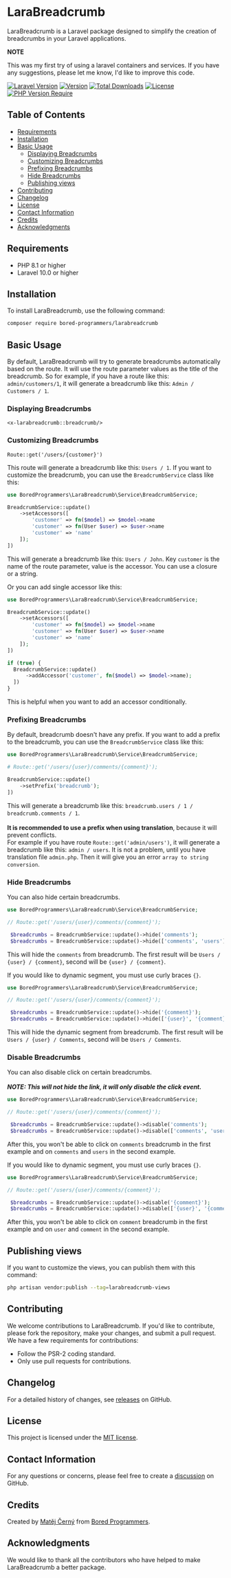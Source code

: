 # LaraBreadcrumb

LaraBreadcrumb is a Laravel package designed to simplify the creation of breadcrumbs in your Laravel applications.

__NOTE__

This was my first try of using a laravel containers and services. If you have any suggestions, please let me know,
I'd like to improve this code.

[![Laravel Version](https://img.shields.io/static/v1?label=laravel&message=%E2%89%A510.0&color=0078BE&logo=laravel)](https://laravel.com)
[![Version](http://poser.pugx.org/bored-programmers/larabreadcrumb/version)](https://packagist.org/packages/bored-programmers/larabreadcrumb)
[![Total Downloads](http://poser.pugx.org/bored-programmers/larabreadcrumb/downloads)](https://packagist.org/packages/bored-programmers/larabreadcrumb)
[![License](http://poser.pugx.org/bored-programmers/larabreadcrumb/license)](https://packagist.org/packages/bored-programmers/larabreadcrumb)
[![PHP Version Require](http://poser.pugx.org/bored-programmers/larabreadcrumb/require/php)](https://packagist.org/packages/bored-programmers/larabreadcrumb)

## Table of Contents

- [Requirements](#requirements)
- [Installation](#installation)
- [Basic Usage](#basic-usage)
    - [Displaying Breadcrumbs](#displaying-breadcrumbs)
    - [Customizing Breadcrumbs](#customizing-breadcrumbs)
    - [Prefixing Breadcrumbs](#prefixing-breadcrumbs)
    - [Hide Breadcrumbs](#hide-breadcrumbs)
    - [Publishing views](#publishing-views)
- [Contributing](#contributing)
- [Changelog](#changelog)
- [License](#license)
- [Contact Information](#contact-information)
- [Credits](#credits)
- [Acknowledgments](#acknowledgments)

## Requirements

- PHP 8.1 or higher
- Laravel 10.0 or higher

## Installation

To install LaraBreadcrumb, use the following command:

```bash
composer require bored-programmers/larabreadcrumb
```

## Basic Usage

By default, LaraBreadcrumb will try to generate breadcrumbs automatically based on the route.
It will use the route parameter values as the title of the breadcrumb.
So for example, if you have a route like this: `admin/customers/1`, it will generate a breadcrumb like this:
`Admin / Customers / 1`.

### Displaying Breadcrumbs

```blade
<x-larabreadcrumb::breadcrumb/>
```

### Customizing Breadcrumbs

`Route::get('/users/{customer}')`

This route will generate a breadcrumb like this: `Users / 1`.
If you want to customize the breadcrumb, you can use the `BreadcrumbService` class like this:

```php
use BoredProgrammers\LaraBreadcrumb\Service\BreadcrumbService;

BreadcrumbService::update()
    ->setAccessors([
        'customer' => fn($model) => $model->name
        'customer' => fn(User $user) => $user->name
        'customer' => 'name'
    ]);
])
```

This will generate a breadcrumb like this: `Users / John`. Key `customer` is the name of the route parameter, value is
the accessor. You can use a closure or a string.

Or you can add single accessor like this:

```php
use BoredProgrammers\LaraBreadcrumb\Service\BreadcrumbService;

BreadcrumbService::update()
    ->setAccessors([
        'customer' => fn($model) => $model->name
        'customer' => fn(User $user) => $user->name
        'customer' => 'name'
    ]);
])

if (true) {
  BreadcrumbService::update()
      ->addAccessor('customer', fn($model) => $model->name);
  ])
}
```

This is helpful when you want to add an accessor conditionally.

### Prefixing Breadcrumbs

By default, breadcrumb doesn't have any prefix. If you want to add a prefix to the breadcrumb, you can use the
`BreadcrumbService` class like this:

```php
use BoredProgrammers\LaraBreadcrumb\Service\BreadcrumbService;

# Route::get('/users/{user}/comments/{comment}');

BreadcrumbService::update()
    ->setPrefix('breadcrumb');
])
```

This will generate a breadcrumb like this: `breadcrumb.users / 1 / breadcrumb.comments / 1`. <br><br>
**It is recommended to use a prefix when using translation**, because it will prevent conflicts. <br>
For example if you have route
`Route::get('admin/users')`, it will generate a breadcrumb like this: `admin / users`. It is not a problem, until you
have translation file `admin.php`. Then it will give you an error `array to string conversion`.

### Hide Breadcrumbs

You can also hide certain breadcrumbs.

```php
use BoredProgrammers\LaraBreadcrumb\Service\BreadcrumbService;

// Route::get('/users/{user}/comments/{comment}');

 $breadcrumbs = BreadcrumbService::update()->hide('comments');
 $breadcrumbs = BreadcrumbService::update()->hide(['comments', 'users']);
```

This will hide the `comments` from breadcrumb.
The first result will be `Users / {user} / {comment}`, second will be `{user} / {comment}`.

If you would like to dynamic segment, you must use curly braces `{}`.

```php
use BoredProgrammers\LaraBreadcrumb\Service\BreadcrumbService;

// Route::get('/users/{user}/comments/{comment}');

 $breadcrumbs = BreadcrumbService::update()->hide('{comment}');
 $breadcrumbs = BreadcrumbService::update()->hide(['{user}', '{comment}']);
```

This will hide the dynamic segment from breadcrumb.
The first result will be `Users / {user} / Comments`, second will be `Users / Comments`.

### Disable Breadcrumbs

You can also disable click on certain breadcrumbs. <br><br>
_**NOTE: This will not hide the link, it will only disable the click event.**_

```php
use BoredProgrammers\LaraBreadcrumb\Service\BreadcrumbService;

// Route::get('/users/{user}/comments/{comment}');

 $breadcrumbs = BreadcrumbService::update()->disable('comments');
 $breadcrumbs = BreadcrumbService::update()->disable(['comments', 'users']);
```

After this, you won't be able to click on `comments` breadcrumb in the first example and on `comments` and `users` in
the second example.

If you would like to dynamic segment, you must use curly braces `{}`.

```php
use BoredProgrammers\LaraBreadcrumb\Service\BreadcrumbService;

// Route::get('/users/{user}/comments/{comment}');

 $breadcrumbs = BreadcrumbService::update()->disable('{comment}');
 $breadcrumbs = BreadcrumbService::update()->disable(['{user}', '{comment}']);
```

After this, you won't be able to click on `comment` breadcrumb in the first example and on `user` and `comment` in
the second example.

## Publishing views

If you want to customize the views, you can publish them with this command:

```bash
php artisan vendor:publish --tag=larabreadcrumb-views
```

## Contributing

We welcome contributions to LaraBreadcrumb. If you'd like to contribute, please fork the repository, make your changes,
and
submit a pull request. We have a few requirements for contributions:

- Follow the PSR-2 coding standard.
- Only use pull requests for contributions.

## Changelog

For a detailed history of changes, see [releases](https://github.com/Bored-Programmers/larabreadcrumb/releases) on
GitHub.

## License

This project is licensed under
the [MIT license](https://github.com/Bored-Programmers/larabreadcrumb/blob/main/LICENSE.md).

## Contact Information

For any questions or concerns, please feel free to create
a [discussion](https://github.com/Bored-Programmers/larabreadcrumb/discussions) on GitHub.

## Credits

Created by [Matěj Černý](https://github.com/LeMatosDeFuk)
from [Bored Programmers](https://github.com/Bored-Programmers).

## Acknowledgments

We would like to thank all the contributors who have helped to make LaraBreadcrumb a better package.
